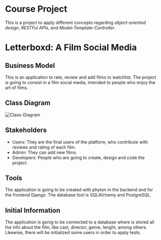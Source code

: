 # Course Project 

This is a project to apply different concepts regarding _object-oriented design_, _RESTFul APIs_, and _Model-Template-Controller_.

# Letterboxd: A Film Social Media

## Business Model

This is an application to rate, review and add films to watchlist. The project is going to consist in a film social media, intended to people who enjoy the art of films. 

## Class Diagram

![Class-Diagram](https://github.com/anunezb18/advanced-programming/tree/main/project/docs/class_diagram.png)

## Stakeholders

  - Users: They are the final users of the platform, who contribute with reviews and rating of each film.
  - Admin: They can add new films.
  - Developers: People who are going to create, design and code the project.

## Tools 

The application is going to be created with phyton in the backend and for the frontend Django. The database tool is SQLAlchemy and PostgreSQL. 

## Initial Information

The application is gonig to be connected to a database where is stored all the info about the film, like cast, director, genre, lenght, among others. Likewise, there will be initialized some users in order to apply tests.

